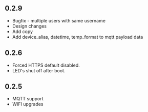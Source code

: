 ## 0.2.9
- Bugfix - multiple users with same username
- Design changes
- Add copy
- Add device_alias, datetime, temp_format to mqtt payload data

## 0.2.6  
- Forced HTTPS default disabled.
- LED's shut off after boot.

## 0.2.5  
- MQTT support
- WIFI upgrades
